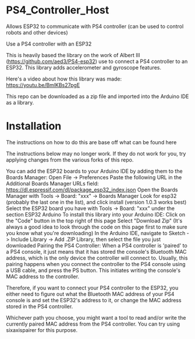 # PS4_Controller_Host
Allows ESP32 to communicate with PS4 controller (can be used to control robots and other devices)

Use a PS4 controller with an ESP32

This is heavily based the library on the work of Albert III (https://github.com/aed3/PS4-esp32) use to connect a PS4 controller to an ESP32. This library adds accelerometer and gyroscope features.

Here's a video about how this library was made: https://youtu.be/BmlKBs27pgE

This repo can be downloaded as a zip file and imported into the Arduino IDE as a library.

# Installation
The instructions on how to do this are base off what can be found here

The instructions below may no longer work. If they do not work for you, try applying changes from the various forks of this repo.

You can add the ESP32 boards to your Arduino IDE by adding them to the Boards Manager:
Open File -> Preferences
Paste the following URL in the Additional Boards Manager URLs field: https://dl.espressif.com/dl/package_esp32_index.json
Open the Boards Manager with Tools -> Board: "xxx" -> Boards Manager
Look for esp32 (probably the last one in the list), and click install (version 1.0.3 works best)
Select the ESP32 board you have with Tools -> Board: "xxx" under the section ESP32 Arduino
To install this library into your Arduino IDE:
Click on the "Code" button in the top right of this page
Select "Download Zip" (It's always a good idea to look through the code on this page first to make sure you know what you're downloading)
In the Arduino IDE, navigate to Sketch -> Include Library -> Add .ZIP Library, then select the file you just downloaded
Pairing the PS4 Controller:
When a PS4 controller is 'paired' to a PS4 console, it just means that it has stored the console's Bluetooth MAC address, which is the only device the controller will connect to. Usually, this pairing happens when you connect the controller to the PS4 console using a USB cable, and press the PS button. This initiates writing the console's MAC address to the controller.

Therefore, if you want to connect your PS4 controller to the ESP32, you either need to figure out what the Bluetooth MAC address of your PS4 console is and set the ESP32's address to it, or change the MAC address stored in the PS4 controller.

Whichever path you choose, you might want a tool to read and/or write the currently paired MAC address from the PS4 controller. You can try using sixaxispairer for this purpose.
